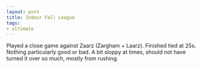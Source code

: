 ```yaml
---
layout: post
title: Indoor Fall League
tags:
- ultimate
---
```


Played a close game against Zaarz (Zargham + Laarz). Finished tied at 25s. Nothing particularly good or bad. A bit sloppy at times, should not have turned it over so much, mostly from rushing.
